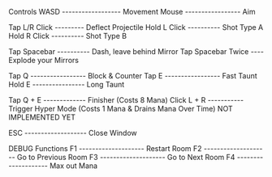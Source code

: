 Controls
WASD ------------------ Movement
Mouse ----------------- Aim

Tap L/R Click --------- Deflect Projectile
Hold L Click ---------- Shot Type A
Hold R Click ---------- Shot Type B

Tap Spacebar ---------- Dash, leave behind Mirror
Tap Spacebar Twice ---- Explode your Mirrors

Tap Q ----------------- Block & Counter
Tap E ----------------- Fast Taunt
Hold E ---------------- Long Taunt

Tap Q + E ------------- Finisher (Costs 8 Mana)
Click L + R ----------- Trigger Hyper Mode (Costs 1 Mana & Drains Mana Over Time) NOT IMPLEMENTED YET

ESC ------------------- Close Window






DEBUG Functions
F1 -------------------- Restart Room
F2 -------------------- Go to Previous Room
F3 -------------------- Go to Next Room
F4 -------------------- Max out Mana